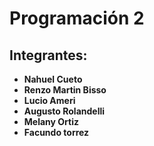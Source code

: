 # Programación 2

## Integrantes:
- **Nahuel Cueto**
- **Renzo Martin Bisso**
- **Lucio Ameri**
- **Augusto Rolandelli**
- **Melany Ortiz**
- **Facundo torrez**
